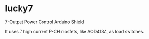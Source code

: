 lucky7
======

7-Output Power Control Arduino Shield

It uses 7 high current P-CH mosfets, like AOD413A, as load switches.
